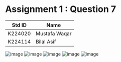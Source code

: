 # Assignment 1 : Question 7
|Std ID|Name|
|------|-|
|K224020|Mustafa Waqar|
|K224114|Bilal Asif|


![image](https://github.com/NUCES-Khi/assign1-7questions-bilal_mustafa/assets/160394884/191de20d-7087-4ed1-a36d-8270afdd7cc1)
![image](https://github.com/NUCES-Khi/assign1-7questions-bilal_mustafa/assets/160394884/5b49049e-c533-4da1-b164-0187dafdbce8)
![image](https://github.com/NUCES-Khi/assign1-7questions-bilal_mustafa/assets/160394884/7a86d4cc-c9ad-4761-8bf5-798685530c69)
![image](https://github.com/NUCES-Khi/assign1-7questions-bilal_mustafa/assets/160394884/a7c42708-32ff-4e73-b8a7-ad8796c60951)
![image](https://github.com/NUCES-Khi/assign1-7questions-bilal_mustafa/assets/160394884/9947c75b-32f5-4ff8-af75-0a0fc652252f)
